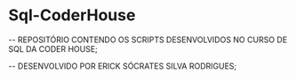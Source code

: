 # Sql-CoderHouse

-- REPOSITÓRIO CONTENDO OS SCRIPTS DESENVOLVIDOS NO CURSO DE SQL DA CODER HOUSE;

-- DESENVOLVIDO POR ERICK SÓCRATES SILVA RODRIGUES;
